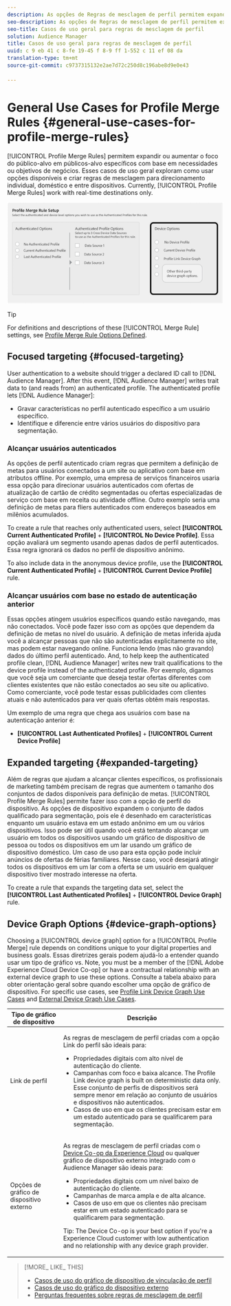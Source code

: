 ```yaml
---
description: As opções de Regras de mesclagem de perfil permitem expandir ou aumentar o foco do público-alvo em públicos-alvo específicos com base em necessidades ou objetivos de negócios. Esses casos de uso geral exploram como usar opções disponíveis e criar regras de mesclagem para direcionamento individual, doméstico e entre dispositivos. Atualmente, as Regras de mesclagem de perfil funcionam somente com destinos em tempo real.
seo-description: As opções de Regras de mesclagem de perfil permitem expandir ou aumentar o foco do público-alvo em públicos-alvo específicos com base em necessidades ou objetivos de negócios. Esses casos de uso geral exploram como usar opções disponíveis e criar regras de mesclagem para direcionamento individual, doméstico e entre dispositivos. Atualmente, as Regras de mesclagem de perfil funcionam somente com destinos em tempo real.
seo-title: Casos de uso geral para regras de mesclagem de perfil
solution: Audience Manager
title: Casos de uso geral para regras de mesclagem de perfil
uuid: c 9 eb 41 c 8-fe 19-45 f 8-9 ff 1-552 c 11 ef 08 da
translation-type: tm+mt
source-git-commit: c9737315132e2ae7d72c250d8c196abe8d9e0e43

---
```



# General Use Cases for Profile Merge Rules {#general-use-cases-for-profile-merge-rules}

[!UICONTROL Profile Merge Rules] permitem expandir ou aumentar o foco do público-alvo em públicos-alvo específicos com base em necessidades ou objetivos de negócios. Esses casos de uso geral exploram como usar opções disponíveis e criar regras de mesclagem para direcionamento individual, doméstico e entre dispositivos. Currently, [!UICONTROL Profile Merge Rules] work with real-time destinations only.

![](assets/merge-rules-options.png)

>[!TIP]
>
>For definitions and descriptions of these [!UICONTROL Merge Rule] settings, see [Profile Merge Rule Options Defined](../../features/profile-merge-rules/merge-rule-definitions.md).

## Focused targeting {#focused-targeting}

User authentication to a website should trigger a declared ID call to [!DNL Audience Manager]. After this event, [!DNL Audience Manager] writes trait data to (and reads from) an authenticated profile. The authenticated profile lets [!DNL Audience Manager]:

* Gravar características no perfil autenticado específico a um usuário específico.
* Identifique e diferencie entre vários usuários do dispositivo para segmentação.

### Alcançar usuários autenticados

As opções de perfil autenticado criam regras que permitem a definição de metas para usuários conectados a um site ou aplicativo com base em atributos offline. Por exemplo, uma empresa de serviços financeiros usaria essa opção para direcionar usuários autenticados com ofertas de atualização de cartão de crédito segmentadas ou ofertas especializadas de serviço com base em receita ou atividade offline. Outro exemplo seria uma definição de metas para fliers autenticados com endereços baseados em milênios acumulados.

To create a rule that reaches only authenticated users, select **[!UICONTROL Current Authenticated Profile]** + **[!UICONTROL No Device Profile]**. Essa opção avaliará um segmento usando apenas dados de perfil autenticados. Essa regra ignorará os dados no perfil de dispositivo anônimo.

To also include data in the anonymous device profile, use the **[!UICONTROL Current Authenticated Profile]** + **[!UICONTROL Current Device Profile]** rule.

### Alcançar usuários com base no estado de autenticação anterior

Essas opções atingem usuários específicos quando estão navegando, mas não conectados. Você pode fazer isso com as opções que dependem da definição de metas no nível do usuário. A definição de metas inferida ajuda você a alcançar pessoas que não são autenticadas explicitamente no site, mas podem estar navegando online. Funciona lendo (mas não gravando) dados do último perfil autenticado. And, to help keep the authenticated profile clean, [!DNL Audience Manager] writes new trait qualifications to the device profile instead of the authenticated profile. Por exemplo, digamos que você seja um comerciante que deseja testar ofertas diferentes com clientes existentes que não estão conectados ao seu site ou aplicativo. Como comerciante, você pode testar essas publicidades com clientes atuais e não autenticados para ver quais ofertas obtêm mais respostas.

Um exemplo de uma regra que chega aos usuários com base na autenticação anterior é:

* **[!UICONTROL Last Authenticated Profiles]** + **[!UICONTROL Current Device Profile]**

## Expanded targeting {#expanded-targeting}

Além de regras que ajudam a alcançar clientes específicos, os profissionais de marketing também precisam de regras que aumentem o tamanho dos conjuntos de dados disponíveis para definição de metas. [!UICONTROL Profile Merge Rules] permite fazer isso com a opção de perfil do dispositivo. As opções de dispositivo expandem o conjunto de dados qualificado para segmentação, pois ele é desenhado em características enquanto um usuário estava em um estado anônimo em um ou vários dispositivos. Isso pode ser útil quando você está tentando alcançar um usuário em todos os dispositivos usando um gráfico de dispositivo de pessoa ou todos os dispositivos em um lar usando um gráfico de dispositivo doméstico. Um caso de uso para esta opção pode incluir anúncios de ofertas de férias familiares. Nesse caso, você desejará atingir todos os dispositivos em um lar com a oferta se um usuário em qualquer dispositivo tiver mostrado interesse na oferta.

To create a rule that expands the targeting data set, select the **[!UICONTROL Last Authenticated Profiles]** + **[!UICONTROL Device Graph]** rule.

<!-- 

<p>Rules that use the device graph option extend your data set even further. With the device graph option, <span class="keyword"> Audience Manager</span> relies on the device profiles aggregated from the last 3 devices that a visitor used for authentication to your site. The device graph rules include: </p> 
<p> 
 <ul id="ul_3008B6AF16EC408F98EC4088111281FB"> 
  <li id="li_FA2087F1ED454CD0B9E09656B79ED23B"> <b><span class="uicontrol"> Current Authenticated Profiles</span></b> + <b><span class="uicontrol"> Profile Merge Device Graph</span></b> or a Co-op device graph option </li> 
  <li id="li_001A8DB517CB4EE394DBD530F2080FD5"> <b><span class="uicontrol"> Last Authenticated Profiles</span></b> + <b><span class="uicontrol"> Profile Merge Device Graph</span></b> or a Co-op device graph option </li> 
 </ul> </p> 
<p> 
 <note type="tip">
  Create a simple rule with 
  <b><span class="uicontrol"> No Authenticated Profile</span></b> + 
  <b><span class="uicontrol"> Current Device Profile</span></b> when you're still developing a strategy and are unsure about which options to choose or if your site doesn't use authentication. 
 </note> </p>

 -->

## Device Graph Options {#device-graph-options}

Choosing a [!UICONTROL device graph] option for a [!UICONTROL Profile Merge] rule depends on conditions unique to your digital properties and business goals. Essas diretrizes gerais podem ajudá-lo a entender quando usar um tipo de gráfico vs. Note, you must be a member of the [!DNL Adobe Experience Cloud Device Co-op] or have a contractual relationship with an external device graph to use these options. Consulte a tabela abaixo para obter orientação geral sobre quando escolher uma opção de gráfico de dispositivo. For specific use cases, see [Profile Link Device Graph Use Cases](../../features/profile-merge-rules/profile-link-use-case.md) and [External Device Graph Use Cases](../../features/profile-merge-rules/external-graph-use-cases.md).

<table id="table_66D9152D4FF040A186003272D456625D"> 
 <thead> 
  <tr> 
   <th colname="col1" class="entry"> Tipo de gráfico de dispositivo </th> 
   <th colname="col2" class="entry"> Descrição </th> 
  </tr>
 </thead>
 <tbody> 
  <tr> 
   <td colname="col1"> <p><span class="wintitle"> Link de perfil</span> </p> </td> 
   <td colname="col2"> <p><span class="wintitle"> As regras de mesclagem</span> de perfil criadas com a <span class="wintitle"> opção Link</span> do perfil são ideais para: </p> <p> 
     <ul id="ul_FF44FA894BB2448887C8EDA9C8407EF9"> 
      <li id="li_E22505210C664FE6A9AA7C61244B36DA">Propriedades digitais com alto nível de autenticação do cliente. </li> 
      <li id="li_BE7112EE611E4DEB95B5C0A2852BFA97">Campanhas com foco e baixa alcance. The <span class="wintitle"> Profile Link</span> device graph is built on deterministic data only. Esse conjunto de perfis de dispositivos será sempre menor em relação ao conjunto de usuários e dispositivos não autenticados. </li> 
      <li id="li_5FD9E936A72A4EFE80E694FA2E08E385">Casos de uso em que os clientes precisam estar em um estado autenticado para se qualificarem para segmentação. </li> 
     </ul> </p> </td> 
  </tr> 
  <tr> 
   <td colname="col1"> <p>Opções de gráfico de dispositivo externo </p> </td> 
   <td colname="col2"> <p><span class="wintitle"> As regras de mesclagem</span> de perfil criadas com o <a href="https://marketing.adobe.com/resources/help/en_US/mcdc/" format="https" scope="external"> Device Co-op da Experience Cloud</a> ou qualquer gráfico de dispositivo externo integrado com <span class="keyword"> o Audience Manager</span> são ideais para: </p> <p> 
     <ul id="ul_D76D773988604A619FA4A3BF37F910F0"> 
      <li id="li_969A0755A9E34CBEB2F7331C137B9A26">Propriedades digitais com um nível baixo de autenticação do cliente. </li> 
      <li id="li_AC78C8B4AD5340FFAC44FE851096C6A6">Campanhas de marca ampla e de alta alcance. </li> 
      <li id="li_14AEC54CE34440889A3A36324EC6F497">Casos de uso em que os clientes não precisam estar em um estado autenticado para se qualificarem para segmentação. </li> 
     </ul> </p> <p> <p>Tip: The <span class="keyword"> Device Co-op</span> is your best option if you're a <span class="keyword"> Experience Cloud</span> customer with low authentication and no relationship with any device graph provider. </p> </p> </td> 
  </tr> 
 </tbody> 
</table>

>[!MORE_ LIKE_ THIS]
>
>* [Casos de uso do gráfico de dispositivo de vinculação de perfil](../../features/profile-merge-rules/profile-link-use-case.md)
>* [Casos de uso do gráfico do dispositivo externo](../../features/profile-merge-rules/external-graph-use-cases.md)
>* [Perguntas frequentes sobre regras de mesclagem de perfil](../../faq/faq-profile-merge.md)

